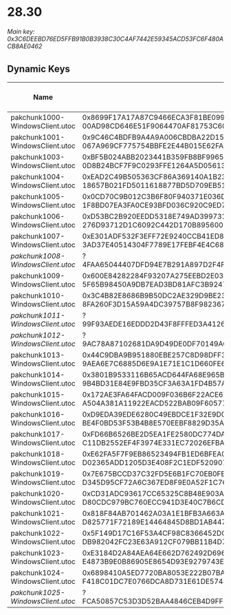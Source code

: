 # 28.30

###### *Main key: 0x3C6DEEBD76ED5FFB91B0B3938C30C4AF7442E59345ACD53FC6F480ACB8AE0462*

## Dynamic Keys

| Name                              | Key</br>GUID                                                                                            | High Res Textures |
|-----------------------------------|---------------------------------------------------------------------------------------------------------|-------------------|
| pakchunk1000-WindowsClient.utoc   | 0x8699F17A17A87C9466ECA3F81BE09913DFC2FE255B8A5DBA38CF3DD38E53DFF5</br>00AD98CD646E51F9064470AF81753C60 | ❌                 |
| pakchunk1001-WindowsClient.utoc   | 0x9C46C4BDFB9A4A9A006CBDBA22D1560E79BC2E8CCD6701F04631EA904036D9A9</br>067A969CF775754BBFE2E44B015E62FA | ✔️                 |
| pakchunk1003-WindowsClient.utoc   | 0xBF5B024ABB2023441B359FB8BF99659705B59FB33D75A817E06B3163BFE847FE</br>0D8B24BCF7F9C0293FFE1264A5D05613 | ❌                 |
| pakchunk1004-WindowsClient.utoc   | 0xEAD2C49B505363CF86A369140A1B2334442464972C377D682F0DC0A2BC31A6D4</br>18657B021FD5011618877BD5D709EB51 | ✔️                 |
| pakchunk1005-WindowsClient.utoc   | 0x0CD70C9B012C3B6F80F940371E036D67DC0FA9755895A52B9E845515DF667881</br>1F8BD07EA3FA0CE93BFD036C920C9ED7 | ❌                 |
| pakchunk1006-WindowsClient.utoc   | 0xD53BC2B920EEDD5318E749AD39973141B37902E1CE13DBFEA26A00CF8A7B869C</br>276D93712D1C6092C442D170B8956002 | ❌                 |
| pakchunk1007-WindowsClient.utoc   | 0xE301ADF532F3EFF72E9240CCB41ED8F0766F8B47D734330BB1D0ACEA4F7C38CF</br>3AD37E40514304F7789E17FEBF4E4C68 | ✔️                 |
| *pakchunk1008-WindowsClient.utoc*   | ?</br>4FAA65044407DFD94E7B291A897D2F4F | ❌                 |
| pakchunk1009-WindowsClient.utoc   | 0x600E84282284F93207A275EEBD2E03DEC1060977F26834C2B1604CD745400CBE</br>5F65B98450A9DB7EAD3BD81AFC3B9247 | ❌                 |
| pakchunk1010-WindowsClient.utoc   | 0x3C4B82E8686B9B50DC2AE329D9BE2309E443594E8D574BA8A34B2ABB08082749</br>8FA260F3D15A59A4DC39757B8F982367 | ✔️                 |
| *pakchunk1011-WindowsClient.utoc*   | ?</br>99F93AEDE16EDDD2D43F8FFFED3A4126 | ❌                 |
| *pakchunk1012-WindowsClient.utoc*   | ?</br>9AC78A87102681DA9D49DE0DF70149AC | ❌                 |
| pakchunk1013-WindowsClient.utoc   | 0x44C9DBA9B951880EBE257C8D98DFF3D72A8C6DD28290B9EEA4CBEC9B5729A127</br>9AEA6E7C6885D6E9A1E71E1C1D660FE6 | ✔️                 |
| pakchunk1014-WindowsClient.utoc   | 0x3801B9533116B65ACD644FA68E965B1C5B45B3AD4E748AE0B1D7A24186D466C3</br>9B4BD31E84E9FBD35CF3A63A1FD4B57A | ❌                 |
| pakchunk1015-WindowsClient.utoc   | 0x172AE3FA64FACD009F036B6F22ACE6D6534CD9D98DF31B6F66CFC08ABCFD6438</br>A504A381A11922EACD522BAB09F60577 | ❌                 |
| pakchunk1016-WindowsClient.utoc   | 0xD9EDA39EDE6280C49EBDCE1F32E9D015BBBF11F477351A3137050B52D1FDD437</br>BE4F0BD53F53B4B8E570EEBF8829D35A | ❌                 |
| pakchunk1017-WindowsClient.utoc   | 0xFD66B6526BE2D5EA1FE2580DC774DA0C48B9B897D0421A180EBF365775799B59</br>C11DB2552EF4F3974E331EC72026EFBA | ❌                 |
| pakchunk1018-WindowsClient.utoc   | 0xE62FA5F7F9EB86523494FB1ED6BFEA0AAAB64F82F87EAFCAFDAFA9EC3F4F1621</br>D02365ADD1205D3E408F2C1EDF520907 | ❌                 |
| pakchunk1019-WindowsClient.utoc   | 0x7E675BCCD37C32FD5E6B1FC70EB0FE9E3B78A402D656BB625306C58264F43735</br>D345D95CF72A6C367ED8F9E0A52F1C76 | ❌                 |
| pakchunk1020-WindowsClient.utoc   | 0xCD31ADC93617CC65325C8B48E903A8E2846BDC1AB9D38D7669D06B62DE099B77</br>D80CDC979BC760ECC941D3E40C7B6CD2 | ✔️                 |
| pakchunk1021-WindowsClient.utoc   | 0x818F84AB701462A03A1E1BFB3A663AB8F11EF4F27BE88D60A00C57FD8DDB00B6</br>D825771F72189E14464845D8BD1AB447 | ❌                 |
| pakchunk1022-WindowsClient.utoc   | 0x5F149D17C16F53A4CF98C8366452DCC4F5C5CA89B7B3921C0E9485CFCADC75F4</br>DB982042FC23E63A912CF079BB11B4D7 | ❌                 |
| pakchunk1023-WindowsClient.utoc   | 0xE3184D2A84AEA64E662D762492D696616337348975B358927667D5230CBD31ED</br>E4873B9E0B86905E8654D93E9279743E | ✔️                 |
| pakchunk1024-WindowsClient.utoc   | 0x6898410A5ED7720BA8053E222B07BA12E117FF77D9B3EF9BDF0165E50516A78D</br>F418C01DC7E0766DCA8D731E61DE5748 | ✔️                 |
| *pakchunk1025-WindowsClient.utoc*   | ?</br>FCA50857C53D3D52BAA4846CEB4D9FF5 | ❌                 |